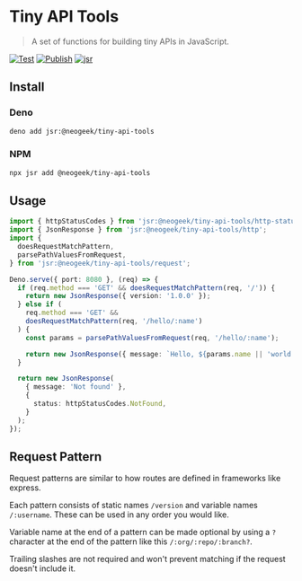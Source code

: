 # Tiny API Tools

> A set of functions for building tiny APIs in JavaScript.

[![Test](https://github.com/neogeek/tiny-api-tools/actions/workflows/test.workflow.yml/badge.svg)](https://github.com/neogeek/tiny-api-tools/actions/workflows/test.workflow.yml)
[![Publish](https://github.com/neogeek/tiny-api-tools/actions/workflows/publish.workflow.yml/badge.svg)](https://github.com/neogeek/tiny-api-tools/actions/workflows/publish.workflow.yml)
[![jsr](https://jsr.io/badges/@neogeek/tiny-api-tools)](https://jsr.io/@neogeek/tiny-api-tools)

## Install

### Deno

```bash
deno add jsr:@neogeek/tiny-api-tools
```

### NPM

```bash
npx jsr add @neogeek/tiny-api-tools
```

## Usage

```typescript
import { httpStatusCodes } from 'jsr:@neogeek/tiny-api-tools/http-status-codes';
import { JsonResponse } from 'jsr:@neogeek/tiny-api-tools/http';
import {
  doesRequestMatchPattern,
  parsePathValuesFromRequest,
} from 'jsr:@neogeek/tiny-api-tools/request';

Deno.serve({ port: 8080 }, (req) => {
  if (req.method === 'GET' && doesRequestMatchPattern(req, '/')) {
    return new JsonResponse({ version: '1.0.0' });
  } else if (
    req.method === 'GET' &&
    doesRequestMatchPattern(req, '/hello/:name')
  ) {
    const params = parsePathValuesFromRequest(req, '/hello/:name');

    return new JsonResponse({ message: `Hello, ${params.name || 'world'}!` });
  }

  return new JsonResponse(
    { message: 'Not found' },
    {
      status: httpStatusCodes.NotFound,
    }
  );
});
```

## Request Pattern

Request patterns are similar to how routes are defined in frameworks like express.

Each pattern consists of static names `/version` and variable names `/:username`. These can be used in any order you would like.

Variable name at the end of a pattern can be made optional by using a `?` character at the end of the pattern like this `/:org/:repo/:branch?`.

Trailing slashes are not required and won't prevent matching if the request doesn't include it.
